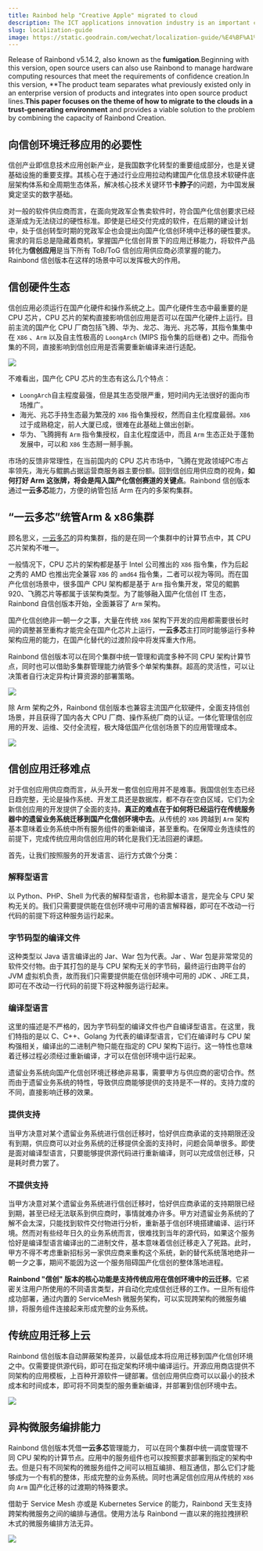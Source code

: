```yaml
---
title: Rainbod help "Creative Apple" migrated to cloud
description: The ICT applications innovation industry is an important component of the country's digital transformation and an important backbone of critical infrastructure.Its core is to address the problem of the neck of the core technology critical chain, thereby providing a solid digital basis for China’s development, through industrial applications that drive the construction of a nationally-produced IT software and hardware base and a full-cycle ecosystem.
slug: localization-guide
image: https://static.goodrain.com/wechat/localization-guide/%E4%BF%A1%E5%88%9B.png
---
```


Release of Rainbond v5.14.2, also known as the **fumigation**.Beginning with this version, open source users can also use Rainbond to manage hardware computing resources that meet the requirements of confidence creation.In this version, \*\*The product team separates what previously existed only in an enterprise version of products and integrates into open source product lines.**This paper focuses on the theme of how to migrate to the clouds in a trust-generating environment** and provides a viable solution to the problem by combining the capacity of Rainbond Creation.

<!--truncate-->

## 向信创环境迁移应用的必要性

信创产业即信息技术应用创新产业，是我国数字化转型的重要组成部分，也是关键基础设施的重要支撑。其核心在于通过行业应用拉动构建国产化信息技术软硬件底层架构体系和全周期生态体系，解决核心技术关键环节**卡脖子**的问题，为中国发展奠定坚实的数字基础。

对一般的软件供应商而言，在面向党政军企售卖软件时，符合国产化信创要求已经逐渐成为无法绕过的硬性标准。即使是已经交付完成的软件，在后期的建设计划中，处于信创转型时期的党政军企也会提出向国产化信创环境中迁移的硬性要求。需求的背后总是隐藏着商机，掌握国产化信创背景下的应用迁移能力，将软件产品转化为**信创应用**是当下所有 ToB/ToG 信创应用供应商必须掌握的能力。Rainbond 信创版本在这样的场景中可以发挥极大的作用。

## 信创硬件生态

信创应用必须运行在国产化硬件和操作系统之上。国产化硬件生态中最重要的是 CPU 芯片，CPU 芯片的架构直接影响信创应用是否可以在国产化硬件上运行。目前主流的国产化 CPU 厂商包括飞腾、华为、龙芯、海光、兆芯等，其指令集集中在 `X86` 、`Arm` 以及自主性极高的 `LoongArch` (MIPS 指令集的后继者) 之中。而指令集的不同，直接影响到信创应用是否需要重新编译来进行适配。

![](https://grstatic.oss-cn-shanghai.aliyuncs.com/localization-guide/%E5%9B%BD%E4%BA%A7CPU%E7%94%9F%E6%80%81.png)

不难看出，国产化 CPU 芯片的生态有这么几个特点：

- `LoongArch`自主程度最强，但是其生态受限严重，短时间内无法很好的面向市场推广。
- 海光、兆芯手持生态最为繁茂的 `X86` 指令集授权，然而自主化程度最弱。`X86` 过于成熟稳定，前人大厦已成，很难在此基础上做出创新。
- 华为、飞腾拥有 `Arm` 指令集授权，自主化程度适中，而且 `Arm` 生态正处于蓬勃发展中，可以和 `X86` 生态掰一掰手腕。

市场的反馈非常理性，在当前国内的 CPU 芯片市场中，飞腾在党政领域PC市占率领先，海光与鲲鹏占据运营商服务器主要份额。回到信创应用供应商的视角，**如何打好 Arm 这张牌，将会是闯入国产化信创赛道的关键点**。Rainbond 信创版本通过**一云多芯**能力，方便的纳管包括 Arm 在内的多架构集群。

## “一云多芯”统管Arm & x86集群

顾名思义，[一云多芯](https://www.rainbond.com/docs/localization-guide/multi-arch-installation)的异构集群，指的是在同一个集群中的计算节点中，其 CPU 芯片架构不唯一。

一般情况下，CPU 芯片的架构都是基于 Intel 公司推出的 `X86` 指令集，作为后起之秀的 AMD 也推出完全兼容 `X86` 的 `amd64` 指令集，二者可以视为等同。而在国产化信创场景中，很多国产 CPU 架构都是基于 `Arm` 指令集开发，常见的鲲鹏920、飞腾芯片等都属于该架构类型。为了能够融入国产化信创 IT 生态，Rainbond 自信创版本开始，全面兼容了 `Arm` 架构。

国产化信创绝非一朝一夕之事，大量在传统 `X86` 架构下开发的应用都需要很长时间的调整甚至重构才能完全在国产化芯片上运行，**一云多芯**主打同时能够运行多种架构应用的能力，在国产化替代的过渡阶段中将发挥重大作用。

Rainbond 信创版本可以在同个集群中统一管理和调度多种不同 CPU 架构计算节点，同时也可以借助多集群管理能力纳管多个单架构集群。超高的灵活性，可以让决策者自行决定异构计算资源的部署策略。

![](https://grstatic.oss-cn-shanghai.aliyuncs.com/localization-guide/%E5%BC%82%E6%9E%84%E9%9B%86%E7%BE%A4%E7%AE%A1%E7%90%86.png)

除 Arm 架构之外，Rainbond 信创版本也兼容主流国产化软硬件，全面支持信创场景，并且获得了国内各大 CPU 厂商、操作系统厂商的认证。一体化管理信创应用的开发、运维、交付全流程，极大降低国产化信创场景下的应用管理成本。

![](https://grstatic.oss-cn-shanghai.aliyuncs.com/localization-guide/%E5%9B%BD%E4%BA%A7%E8%AE%A4%E8%AF%81%E9%9B%86%E5%90%88.png)

## 信创应用迁移难点

对于信创应用供应商而言，从头开发一套信创应用并不是难事。我国信创生态已经日趋完整，无论是操作系统、开发工具还是数据库，都不存在空白区域，它们为全新信创应用的开发提供了全面的支持。**真正的难点在于如何将已经运行在传统服务器中的遗留业务系统迁移到国产化信创环境中去**。从传统的 `X86` 跨越到 `Arm` 架构基本意味着业务系统中所有服务组件的重新编译，甚至重构。在保障业务连续性的前提下，完成传统应用向信创应用的转化是我们无法回避的课题。

首先，让我们按照服务的开发语言、运行方式做个分类：

### 解释型语言

以 Python、PHP、Shell 为代表的解释型语言，也称脚本语言，是完全与 CPU 架构无关的。我们只需要提供能在信创环境中可用的语言解释器，即可在不改动一行代码的前提下将这种服务运行起来。

### 字节码型的编译文件

这种类型以 Java 语言编译出的 Jar、War 包为代表。Jar 、War 包是非常常见的软件交付物。由于其打包的是与  CPU 架构无关的字节码，最终运行由跨平台的 JVM 虚拟机负责，故而我们只需要提供能在信创环境中可用的 JDK 、JRE工具，即可在不改动一行代码的前提下将这种服务运行起来。

### 编译型语言

这里的描述是不严格的，因为字节码型的编译文件也产自编译型语言。在这里，我们特指的是以 C、C++、Golang 为代表的编译型语言，它们在编译时与  CPU 架构强相关，编译出的二进制产物只能在指定的 CPU 架构下运行。这一特性也意味着迁移过程必须经过重新编译，才可以在信创环境中运行起来。

遗留业务系统向国产化信创环境迁移绝非易事，需要甲方与供应商的密切合作。然而由于遗留业务系统的特性，导致供应商能够提供的支持是不一样的。支持力度的不同，直接影响迁移的效果。

### 提供支持

当甲方决意对某个遗留业务系统进行信创迁移时，恰好供应商承诺的支持期限还没有到期，供应商可以对业务系统的迁移提供全面的支持时，问题会简单很多。即使是面对编译型语言，只要能够提供源代码进行重新编译，则可以完成信创迁移，只是耗时费力罢了。

### 不提供支持

当甲方决意对某个遗留业务系统进行信创迁移时，恰好供应商承诺的支持期限已经到期，甚至已经无法联系到供应商时，事情就难办许多。甲方对遗留业务系统的了解不会太深，只能找到软件交付物进行分析，重新基于信创环境搭建编译、运行环境。然而对有些经年日久的业务系统而言，很难找到当年的源代码，如果这个服务恰好是编译型语言编译出的二进制文件，基本意味着信创迁移走入了死路。此时，甲方不得不考虑重新招标另一家供应商来重构这个系统，新的替代系统落地绝非一朝一夕之事，期间不能因为这一个服务阻碍国产化信创的整体落地进程。

**Rainbond "信创" 版本的核心功能是支持传统应用在信创环境中的云迁移**。它紧密关注用户所使用的不同语言类型，并自动化完成信创迁移的工作。一旦所有组件成功部署，通过内置的 ServiceMesh 微服务架构，可以实现跨架构的微服务编排，将服务组件连接起来形成完整的业务系统。

## 传统应用迁移上云

Rainbond 信创版本自动屏蔽架构差异，以最低成本将应用迁移到国产化信创环境之中。仅需要提供源代码，即可在指定架构环境中编译运行。开源应用商店提供不同架构的应用模板，上百种开源软件一键部署。信创应用供应商可以以最小的技术成本和时间成本，即可将不同类型的服务重新编译，并部署到信创环境中去。

![](https://grstatic.oss-cn-shanghai.aliyuncs.com/localization-guide/%E5%BC%82%E6%9E%84%E5%BE%AE%E6%9C%8D%E5%8A%A1%E8%BF%81%E7%A7%BB.png)

## 异构微服务编排能力

Rainbond 信创版本凭借**一云多芯**管理能力， 可以在同个集群中统一调度管理不同 CPU 架构的计算节点。应用中的服务组件也可以按照要求部署到指定的架构中去。但是只有不同架构的微服务组件之间可以相互编排、相互通信，那么它们才能够成为一个有机的整体，形成完整的业务系统。同时也满足信创应用从传统的 `X86` 向 `Arm` 国产化迁移的过渡期的特殊要求。

借助于 Service Mesh 亦或是 Kubernetes Service 的能力，Rainbond 天生支持跨架构微服务之间的编排与通信。使用方法与 Rainbond 一直以来的拖拉拽拼积木式的微服务编排方法无异。

![](https://grstatic.oss-cn-shanghai.aliyuncs.com/localization-guide/%E5%BC%82%E6%9E%84%E5%BE%AE%E6%9C%8D%E5%8A%A1%E7%BC%96%E6%8E%92.png)
